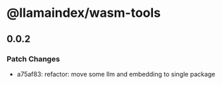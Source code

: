 # @llamaindex/wasm-tools

## 0.0.2

### Patch Changes

- a75af83: refactor: move some llm and embedding to single package
